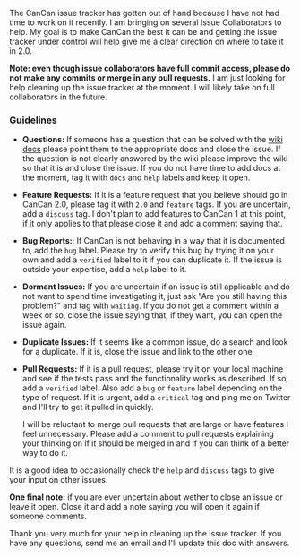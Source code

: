 The CanCan issue tracker has gotten out of hand because I have not had time to work on it recently. I am bringing on several Issue Collaborators to help. My goal is to make CanCan the best it can be and getting the issue tracker under control will help give me a clear direction on where to take it in 2.0.

**Note: even though issue collaborators have full commit access, please do not make any commits or merge in any pull requests.** I am just looking for help cleaning up the issue tracker at the moment. I will likely take on full collaborators in the future.

### Guidelines

* **Questions:** If someone has a question that can be solved with the [wiki docs](https://github.com/ryanb/cancan/wiki) please point them to the appropriate docs and close the issue. If the question is not clearly answered by the wiki please improve the wiki so that it is and close the issue. If you do not have time to add docs at the moment, tag it with `docs` and `help` labels and keep it open.

* **Feature Requests:** If it is a feature request that you believe should go in CanCan 2.0, please tag it with `2.0` and `feature` tags. If you are uncertain, add a `discuss` tag. I don't plan to add features to CanCan 1 at this point, if it only applies to that please close it and add a comment saying that.

* **Bug Reports:**: If CanCan is not behaving in a way that it is documented to, add the `bug` label. Please try to verify this bug by trying it on your own and add a `verified` label to it if you can duplicate it. If the issue is outside your expertise, add a `help` label to it.

* **Dormant Issues:** If you are uncertain if an issue is still applicable and do not want to spend time investigating it, just ask "Are you still having this problem?" and tag with `waiting`. If you do not get a comment within a week or so, close the issue saying that, if they want, you can open the issue again.

* **Duplicate Issues:** If it seems like a common issue, do a search and look for a duplicate. If it is, close the issue and link to the other one.

* **Pull Requests:** If it is a pull request, please try it on your local machine and see if the tests pass and the functionality works as described. If so, add a `verified` label. Also add a `bug` or `feature` label depending on the type of request. If it is urgent, add a `critical` tag and ping me on Twitter and I'll try to get it pulled in quickly.

  I will be reluctant to merge pull requests that are large or have features I feel unnecessary. Please add a comment to pull requests explaining your thinking on if it should be merged in and if you can think of a better way to do it.

It is a good idea to occasionally check the `help` and `discuss` tags to give your input on other issues.

**One final note:** if you are ever uncertain about wether to close an issue or leave it open. Close it and add a note saying you will open it again if someone comments.

Thank you very much for your help in cleaning up the issue tracker. If you have any questions, send me an email and I'll update this doc with answers.
